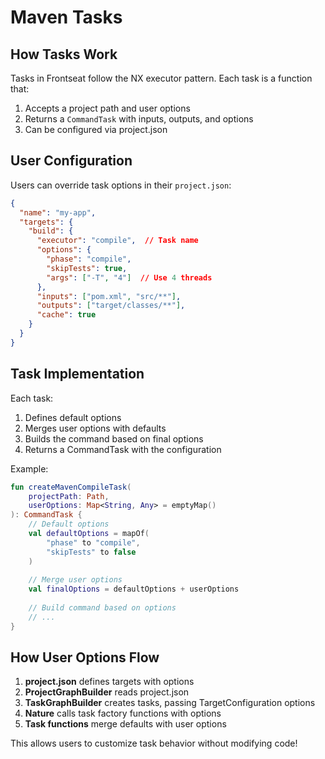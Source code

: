 # Maven Tasks

## How Tasks Work

Tasks in Frontseat follow the NX executor pattern. Each task is a function that:
1. Accepts a project path and user options
2. Returns a `CommandTask` with inputs, outputs, and options
3. Can be configured via project.json

## User Configuration

Users can override task options in their `project.json`:

```json
{
  "name": "my-app",
  "targets": {
    "build": {
      "executor": "compile",  // Task name
      "options": {
        "phase": "compile",
        "skipTests": true,
        "args": ["-T", "4"]  // Use 4 threads
      },
      "inputs": ["pom.xml", "src/**"],
      "outputs": ["target/classes/**"],
      "cache": true
    }
  }
}
```

## Task Implementation

Each task:
1. Defines default options
2. Merges user options with defaults
3. Builds the command based on final options
4. Returns a CommandTask with the configuration

Example:
```kotlin
fun createMavenCompileTask(
    projectPath: Path,
    userOptions: Map<String, Any> = emptyMap()
): CommandTask {
    // Default options
    val defaultOptions = mapOf(
        "phase" to "compile",
        "skipTests" to false
    )
    
    // Merge user options
    val finalOptions = defaultOptions + userOptions
    
    // Build command based on options
    // ...
}
```

## How User Options Flow

1. **project.json** defines targets with options
2. **ProjectGraphBuilder** reads project.json
3. **TaskGraphBuilder** creates tasks, passing TargetConfiguration options
4. **Nature** calls task factory functions with options
5. **Task functions** merge defaults with user options

This allows users to customize task behavior without modifying code!